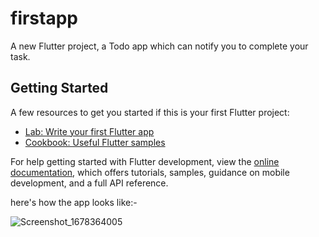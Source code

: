 # firstapp

A new Flutter project, a Todo app which can notify you to complete your task.

## Getting Started

A few resources to get you started if this is your first Flutter project:

- [Lab: Write your first Flutter app](https://docs.flutter.dev/get-started/codelab)
- [Cookbook: Useful Flutter samples](https://docs.flutter.dev/cookbook)

For help getting started with Flutter development, view the
[online documentation](https://docs.flutter.dev/), which offers tutorials,
samples, guidance on mobile development, and a full API reference.

here's how the app looks like:-

![Screenshot_1678364005](https://user-images.githubusercontent.com/92150685/224222247-fbe55740-1b3a-4046-83b7-fbed9d939174.png)


